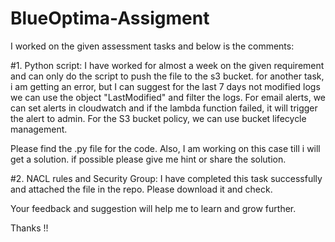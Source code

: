 # BlueOptima-Assigment


I worked on the given assessment tasks and below is the comments:

#1. Python script:
             I have worked for almost a week on the given requirement and can only do the script to push the file to the s3 bucket. 
             for another task, i am getting an error, but I can suggest for the last 7 days not modified logs we can use the object "LastModified" and filter the logs.
             For email alerts, we can set alerts in cloudwatch and if the lambda function failed, it will trigger the alert to admin.
             For the S3 bucket policy, we can use bucket lifecycle management. 
             
  Please find the .py file for the code. Also, I am working on this case till i will get a solution. if possible please give me hint or share the solution.
  
  
#2. NACL rules and Security Group: 
                           I have completed this task successfully and attached the file in the repo. Please download it and check.
                           
                           
Your feedback and suggestion will help me to learn and grow further.

Thanks !!
